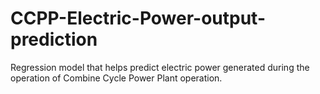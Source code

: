 # CCPP-Electric-Power-output-prediction
Regression model that helps predict electric power generated during the operation of Combine Cycle Power Plant operation.
